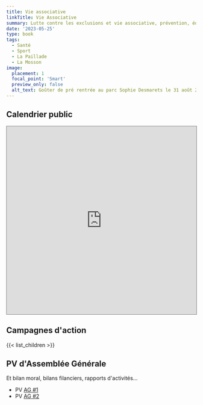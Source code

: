 ```yaml
---
title: Vie associative
linkTitle: Vie Associative
summary: Lutte contre les exclusions et vie associative, prévention, éducation, accompagnement, ateliers et sorties ouverts au public.
date: '2023-05-25'
type: book
tags:
  - Santé
  - Sport
  - La Paillade
  - La Mosson
image:
  placement: 1
  focal_point: 'Smart'
  preview_only: false
  alt_text: Goûter de pré rentrée au parc Sophie Desmarets le 31 août 2024.
---
```


## Calendrier public

<iframe src="https://calendar.google.com/calendar/embed?height=600&wkst=2&ctz=Europe%2FParis&title=Association%20Maths%20et%20Maryam&showPrint=0&showCalendars=0&showTz=0&src=Y19mZmQzYjVlMjViZGQ0MjJjNWVjZTFiYjRkYWZhNjA1ZTNlNThmZjVjNDA4MzdkYjk2OGUxMjAwM2ViZTkzOTA3QGdyb3VwLmNhbGVuZGFyLmdvb2dsZS5jb20&color=%23D81B60" style="border:solid 1px #777" width="100%" height="500" frameborder="0" scrolling="no"></iframe>

## Campagnes d'action

{{< list_children >}}

## PV d'Assemblée Générale

Et bilan moral, bilans filanciers, rapports d'activités...

* PV [AG #1](https://www.mathsetmaryam.fr/u/PV-AG-juin-2024.pdf)
* PV [AG #2](https://www.mathsetmaryam.fr/u/PV-AG-novembre-2024.pdf)